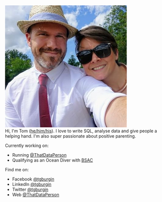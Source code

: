 ![@tgburgin](https://github.com/tgburgin/tgburgin/blob/main/readme.jpg?raw=true)  
Hi, I'm Tom ([he/him/his](https://www.mypronouns.org/he-him)). I love to write SQL, analyse data and give people a helping hand. I'm also super passionate about positive parenting.

Currently working on:
- Running [@ThatDataPerson](https://github.com/ThatDataPerson)
- Qualifying as an Ocean Diver with [BSAC](https://www.bsac.com/)

Find me on:  
- Facebook [@tgburgin](https://www.facebook.com/tgburgin)
- LinkedIn [@tgburgin](https://www.linkedin.com/in/tgburgin)
- Twitter [@tgburgin](https://twitter.com/tgburgin)
- Web [@ThatDataPerson](https://www.thatdataperson.com)
